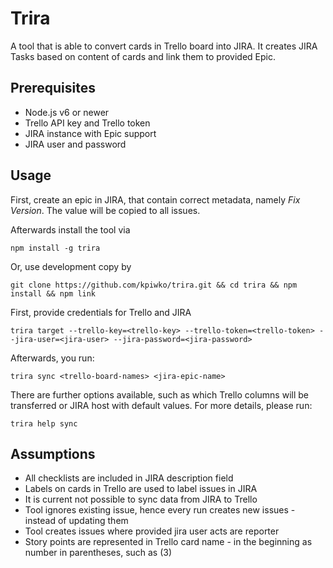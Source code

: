 # Trira

A tool that is able to convert cards in Trello board into JIRA. It creates JIRA Tasks based on content of cards and link them to
provided Epic.

## Prerequisites

* Node.js v6 or newer
* Trello API key and Trello token
* JIRA instance with Epic support
* JIRA user and password

## Usage


First, create an epic in JIRA, that contain correct metadata, namely _Fix Version_. The value will be copied to all issues.

Afterwards install the tool via

```
npm install -g trira
```

Or, use development copy by
```
git clone https://github.com/kpiwko/trira.git && cd trira && npm install && npm link
```

First, provide credentials for Trello and JIRA
```
trira target --trello-key=<trello-key> --trello-token=<trello-token> --jira-user=<jira-user> --jira-password=<jira-password>
```

Afterwards, you run:
```
trira sync <trello-board-names> <jira-epic-name>
```

There are further options available, such as which Trello columns will be transferred or JIRA host with default values. For more details,
please run:
```
trira help sync
```

## Assumptions

* All checklists are included in JIRA description field
* Labels on cards in Trello are used to label issues in JIRA
* It is current not possible to sync data from JIRA to Trello
* Tool ignores existing issue, hence every run creates new issues - instead of updating them
* Tool creates issues where provided jira user acts are reporter
* Story points are represented in Trello card name - in the beginning as number in parentheses, such as (3)
